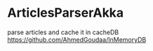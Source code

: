 # ArticlesParserAkka
parse articles and cache it in  cacheDB  https://github.com/AhmedGoudaa/InMemoryDB
